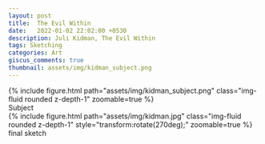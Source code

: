 ```yaml
---
layout: post
title:  The Evil Within
date:   2022-01-02 22:02:00 +0530
description: Juli Kidman, The Evil Within
tags: Sketching
categories: Art
giscus_comments: true
thumbnail: assets/img/kidman_subject.png
---
```


<div class="row mt-3">
    <div class="mx-auto d-block">
        {% include figure.html path="assets/img/kidman_subject.png" class="img-fluid rounded z-depth-1" zoomable=true %}
    </div>
</div>
<div class="caption">
    Subject
</div>


<div class="row mt-3">
    <div class="mx-auto d-block">
        {% include figure.html path="assets/img/kidman.jpg" class="img-fluid rounded z-depth-1"  style="transform:rotate(270deg);" zoomable=true %}
    </div>
</div>
<div class="caption">
    final sketch
</div>
